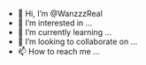 - 👋 Hi, I’m @WanzzzReal
- 👀 I’m interested in ...
- 🌱 I’m currently learning ...
- 💞️ I’m looking to collaborate on ...
- 📫 How to reach me ...

<!---
WanzzzReal/WanzzzReal is a ✨ special ✨ repository because its `README.md` (this file) appears on your GitHub profile.
You can click the Preview link to take a look at your changes.
--->
